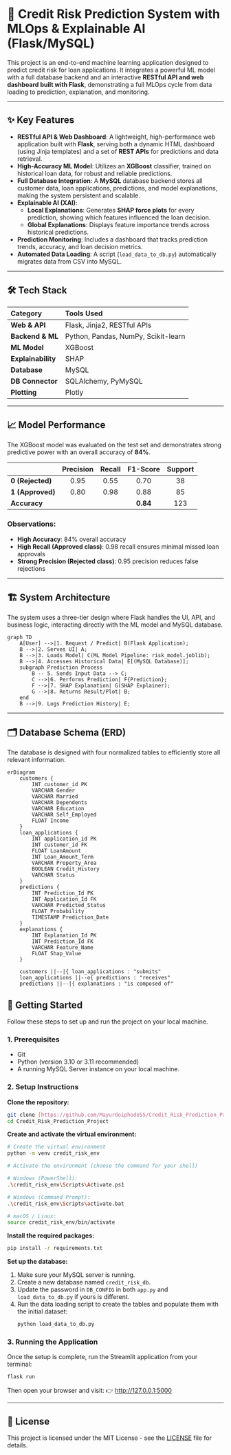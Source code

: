 # 🏦 Credit Risk Prediction System with MLOps & Explainable AI (Flask/MySQL)

This project is an end-to-end machine learning application designed to predict credit risk for loan applications. It integrates a powerful ML model with a full database backend and an interactive **RESTful API and web dashboard built with Flask**, demonstrating a full MLOps cycle from data loading to prediction, explanation, and monitoring.

---

## ✨ Key Features

* **RESTful API & Web Dashboard**: A lightweight, high-performance web application built with **Flask**, serving both a dynamic HTML dashboard (using Jinja templates) and a set of **REST APIs** for predictions and data retrieval.
* **High-Accuracy ML Model**: Utilizes an **XGBoost** classifier, trained on historical loan data, for robust and reliable predictions.
* **Full Database Integration**: A **MySQL** database backend stores all customer data, loan applications, predictions, and model explanations, making the system persistent and scalable.
* **Explainable AI (XAI)**:
  * **Local Explanations**: Generates **SHAP force plots** for every prediction, showing which features influenced the loan decision.
  * **Global Explanations**: Displays feature importance trends across historical predictions.
* **Prediction Monitoring**: Includes a dashboard that tracks prediction trends, accuracy, and loan decision metrics.
* **Automated Data Loading**: A script (`load_data_to_db.py`) automatically migrates data from CSV into MySQL.

---

## 🛠️ Tech Stack

| Category | Tools Used |
| :--- | :--- |
| **Web & API** | Flask, Jinja2, RESTful APIs |
| **Backend & ML** | Python, Pandas, NumPy, Scikit-learn |
| **ML Model** | XGBoost |
| **Explainability** | SHAP |
| **Database** | MySQL |
| **DB Connector** | SQLAlchemy, PyMySQL |
| **Plotting** | Plotly |

---

## 📈 Model Performance

The XGBoost model was evaluated on the test set and demonstrates strong predictive power with an overall accuracy of **84%**.

| | Precision | Recall | F1-Score | Support |
| :--- | :---: | :---: | :---: | :---: |
| **0 (Rejected)** | 0.95 | 0.55 | 0.70 | 38 |
| **1 (Approved)** | 0.80 | 0.98 | 0.88 | 85 |
| **Accuracy** |  |  | **0.84** | 123 |

### Observations:
- **High Accuracy**: 84% overall accuracy  
- **High Recall (Approved class)**: 0.98 recall ensures minimal missed loan approvals  
- **Strong Precision (Rejected class)**: 0.95 precision reduces false rejections  

---

## 🏗️ System Architecture

The system uses a three-tier design where Flask handles the UI, API, and business logic, interacting directly with the ML model and MySQL database.

```mermaid
graph TD
    A[User] -->|1. Request / Predict| B(Flask Application);
    B -->|2. Serves UI| A;
    B -->|3. Loads Model| C(ML Model Pipeline: risk_model.joblib);
    B -->|4. Accesses Historical Data| E[(MySQL Database)];
    subgraph Prediction Process
        B -- 5. Sends Input Data --> C;
        C -->|6. Performs Prediction| F{Prediction};
        F -->|7. SHAP Explanation| G(SHAP Explainer);
        G -->|8. Returns Result/Plot| B;
    end
    B -->|9. Logs Prediction History| E;
```

---
## 🗂️ Database Schema (ERD)

The database is designed with four normalized tables to efficiently store all relevant information.

```mermaid
erDiagram
    customers {
        INT customer_id PK
        VARCHAR Gender
        VARCHAR Married
        VARCHAR Dependents
        VARCHAR Education
        VARCHAR Self_Employed
        FLOAT Income
    }
    loan_applications {
        INT application_id PK
        INT customer_id FK
        FLOAT LoanAmount
        INT Loan_Amount_Term
        VARCHAR Property_Area
        BOOLEAN Credit_History
        VARCHAR Status
    }
    predictions {
        INT Prediction_Id PK
        INT Application_Id FK
        VARCHAR Predicted_Status
        FLOAT Probability
        TIMESTAMP Prediction_Date
    }
    explanations {
        INT Explanation_Id PK
        INT Prediction_Id FK
        VARCHAR Feature_Name
        FLOAT Shap_Value
    }

    customers ||--|{ loan_applications : "submits"
    loan_applications ||--o{ predictions : "receives"
    predictions ||--|{ explanations : "is composed of"
```


## 🚀 Getting Started

Follow these steps to set up and run the project on your local machine.

### 1. Prerequisites
* Git
* Python (version 3.10 or 3.11 recommended)
* A running MySQL Server instance on your local machine.

### 2. Setup Instructions

**Clone the repository:**
```bash
git clone [https://github.com/Mayurdoiphode55/Credit_Risk_Prediction_Project.git](https://github.com/Mayurdoiphode55/Credit_Risk_Prediction_Project.git)
cd Credit_Risk_Prediction_Project
```

**Create and activate the virtual environment:**
```bash
# Create the virtual environment
python -m venv credit_risk_env
```
```bash
# Activate the environment (choose the command for your shell)

# Windows (PowerShell):
.\credit_risk_env\Scripts\Activate.ps1

# Windows (Command Prompt):
.\credit_risk_env\Scripts\activate.bat

# macOS / Linux:
source credit_risk_env/bin/activate
```

**Install the required packages:**
```bash
pip install -r requirements.txt
```

**Set up the database:**
1.  Make sure your MySQL server is running.
2.  Create a new database named `credit_risk_db`.
3.  Update the password in `DB_CONFIG` in both `app.py` and `load_data_to_db.py` if yours is different.
4.  Run the data loading script to create the tables and populate them with the initial dataset:
    ```bash
    python load_data_to_db.py
    ```

### 3. Running the Application

Once the setup is complete, run the Streamlit application from your terminal:
```bash
flask run
```
Then open your browser and visit:
👉 http://127.0.0.1:5000

---
## 📜 License

This project is licensed under the MIT License - see the [LICENSE](LICENSE) file for details.

